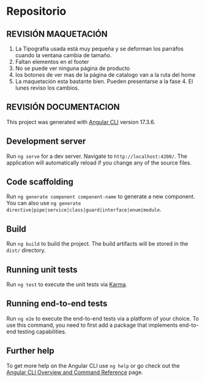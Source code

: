 # Repositorio

## REVISIÓN MAQUETACIÓN

1. La Tipografía usada está muy pequeña y se deforman los parráfos cuando la ventana cambia de tamaño.
2. Faltan elementos en el footer
3. No se puede ver ninguna página de producto
4. los botones de ver mas de la página de catalogo van a la ruta del home
5. La maquetación esta bastante bien. Pueden presentarse a la fase 4. El lunes reviso los cambios.

## REVISIÓN DOCUMENTACION

This project was generated with [Angular CLI](https://github.com/angular/angular-cli) version 17.3.6.

## Development server

Run `ng serve` for a dev server. Navigate to `http://localhost:4200/`. The application will automatically reload if you change any of the source files.

## Code scaffolding

Run `ng generate component component-name` to generate a new component. You can also use `ng generate directive|pipe|service|class|guard|interface|enum|module`.

## Build

Run `ng build` to build the project. The build artifacts will be stored in the `dist/` directory.

## Running unit tests

Run `ng test` to execute the unit tests via [Karma](https://karma-runner.github.io).

## Running end-to-end tests

Run `ng e2e` to execute the end-to-end tests via a platform of your choice. To use this command, you need to first add a package that implements end-to-end testing capabilities.

## Further help

To get more help on the Angular CLI use `ng help` or go check out the [Angular CLI Overview and Command Reference](https://angular.io/cli) page.
